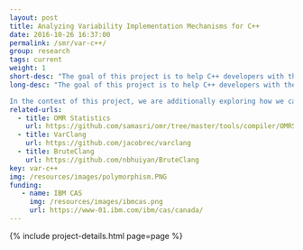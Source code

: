 ```yaml
---
layout: post
title: Analyzing Variability Implementation Mechanisms for C++
date: 2016-10-26 16:37:00
permalink: /smr/var-c++/
group: research
tags: current
weight: 1
short-desc: "The goal of this project is to help C++ developers with their variability implementation decisions. Specifically, in collaboration with IBM, we explore the IBM OMR project, which uses static polymorphism as its main variability implementation strategy."
long-desc: "The goal of this project is to help C++ developers with their variability implementation decisions. Specifically, in collaboration with IBM, we explore the IBM OMR project, which uses static polymorphism as its main variability implementation strategy. We develop tools to help OMR developers understand the variability in their code, and also help them decide about the best variability implementation strategy to use (e.g., static vs. dynamic polymorphism).

In the context of this project, we are additionally exploring how we can implement a variability aware analysis of C++ code on top of Clang."
related-urls:
  - title: OMR Statistics
    url: https://github.com/samasri/omr/tree/master/tools/compiler/OMRStatistics
  - title: VarClang
    url: https://github.com/jacobrec/varclang
  - title: BruteClang
    url: https://github.com/nbhuiyan/BruteClang
key: var-c++
img: /resources/images/polymorphism.PNG
funding:
   - name: IBM CAS
     img: /resources/images/ibmcas.png
     url: https://www-01.ibm.com/ibm/cas/canada/
---
```


{% include project-details.html page=page %}